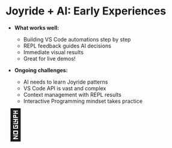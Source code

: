 <div class="slide">

# Joyride + AI: Early Experiences

<div class="responsive-container">
<div class="row gutters-10">
<div class="col-8">

- **What works well:**
  - Building VS Code automations step by step
  - REPL feedback guides AI decisions
  - Immediate visual results
  - Great for live demos!

- **Ongoing challenges:**
  - AI needs to learn Joyride patterns
  - VS Code API is vast and complex
  - Context management with REPL results
  - Interactive Programming mindset takes practice

</div>

<div class="col-4 center">

<span style="font-size: 5rem; line-height: 1; margin-top: 3rem">🎤</span>

</div>
</div>
</div>
</div>
